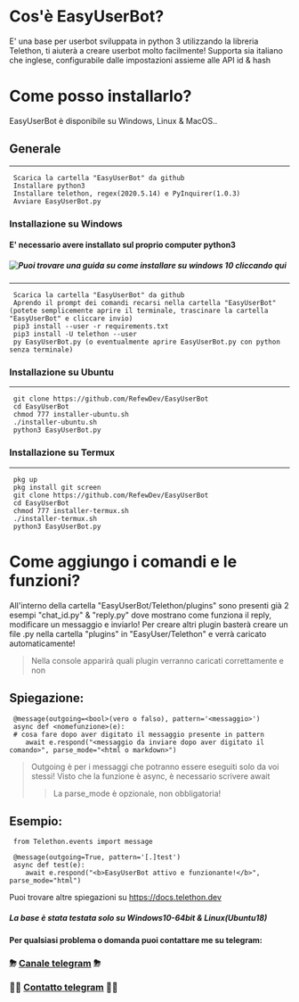 # Cos'è EasyUserBot?
E' una base per userbot sviluppata in python 3 utilizzando la libreria Telethon, ti aiuterà a creare userbot molto facilmente!
Supporta sia italiano che inglese, configurabile dalle impostazioni assieme alle API id & hash

# Come posso installarlo?
EasyUserBot è disponibile su Windows, Linux & MacOS..

## Generale
------
     Scarica la cartella "EasyUserBot" da github
     Installare python3
     Installare telethon, regex(2020.5.14) e PyInquirer(1.0.3)
     Avviare EasyUserBot.py


### Installazione su Windows
#### E' necessario avere installato sul proprio computer python3
##### ![Puoi trovare una guida su come installare su windows 10 cliccando qui](https://phoenixnap.com/kb/how-to-install-python-3-windows)
------
     Scarica la cartella "EasyUserBot" da github
     Aprendo il prompt dei comandi recarsi nella cartella "EasyUserBot"(potete semplicemente aprire il terminale, trascinare la cartella "EasyUserBot" e cliccare invio)
     pip3 install --user -r requirements.txt
     pip3 install -U telethon --user
     py EasyUserBot.py (o eventualmente aprire EasyUserBot.py con python senza terminale)

### Installazione su Ubuntu
------
     git clone https://github.com/RefewDev/EasyUserBot
     cd EasyUserBot
     chmod 777 installer-ubuntu.sh
     ./installer-ubuntu.sh
     python3 EasyUserBot.py
     
### Installazione su Termux
------
     pkg up
     pkg install git screen
     git clone https://github.com/RefewDev/EasyUserBot
     cd EasyUserBot
     chmod 777 installer-termux.sh
     ./installer-termux.sh
     python3 EasyUserBot.py
     
# Come aggiungo i comandi e le funzioni?
All'interno della cartella "EasyUserBot/Telethon/plugins" sono presenti già 2 esempi "chat_id.py" & "reply.py" dove mostrano come funziona il reply, modificare un messaggio e inviarlo!
Per creare altri plugin basterà creare un file .py nella cartella "plugins" in "EasyUser/Telethon" e verrà caricato automaticamente!
> Nella console apparirà quali plugin verranno caricati correttamente e non

Spiegazione:
------
     @message(outgoing=<bool>(vero o falso), pattern='<messaggio>')
     async def <nomefunzione>(e):
     # cosa fare dopo aver digitato il messaggio presente in pattern
        await e.respond("<messaggio da inviare dopo aver digitato il comando>", parse_mode="<html o markdown>")
> Outgoing è per i messaggi che potranno essere eseguiti solo da voi stessi!
> Visto che la funzione è async, è necessario scrivere await
>> La parse_mode è opzionale, non obbligatoria!

Esempio:
------
     from Telethon.events import message

     @message(outgoing=True, pattern='[.]test')
     async def test(e):
        await e.respond("<b>EasyUserBot attivo e funzionante!</b>", parse_mode="html")

Puoi trovare altre spiegazioni su https://docs.telethon.dev

##### La base è stata testata solo su Windows10-64bit & Linux(Ubuntu18)

**Per qualsiasi problema o domanda puoi contattare me su telegram:**
### ⛈ [Canale telegram](https://t.me/RefewDevOfficial) ⛈
### 👨‍💻 [Contatto telegram](https://t.me/Refew) 👨‍💻
